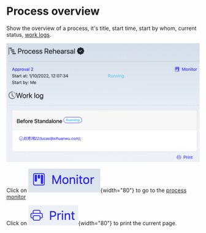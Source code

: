 # Process overview

Show the overview of a process, it's title, start time, start by whom, current status, [work logs](/process/worklog).

![overview](/img/process_overview.png)

Click on ![monitor](/img/monitor.png){width="80"} to go to the [process monitor](/process/monitor.md)

Click on ![print](/img/print.png){width="80"} to print the current page.
